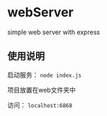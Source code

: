 # webServer
simple web server with express

## 使用说明

启动服务： `node index.js`

项目放置在web文件夹中

访问： `localhost:6868`

